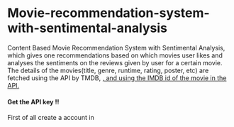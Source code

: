 # Movie-recommendation-system-with-sentimental-analysis

<div>
Content Based Movie Recommendation System with Sentimental Analysis, which gives one recommendations based on which movies user likes and analyses the sentiments on the reviews given by user for a certain movie.
</div>
<div>
  The details of the movies(title, genre, runtime, rating, poster, etc) are fetched using the API by TMDB, <a href = "">, and using the IMDB id of the movie in the API.</a>
</div>
<div>
  <h4>Get the API key !!</h4>
  First of all create a account in 
<div>
  
</div>  

<div>
  
</div>  
